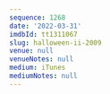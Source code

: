 ```yaml
---
sequence: 1268
date: '2022-03-31'
imdbId: tt1311067
slug: halloween-ii-2009
venue: null
venueNotes: null
medium: iTunes
mediumNotes: null
---
```


